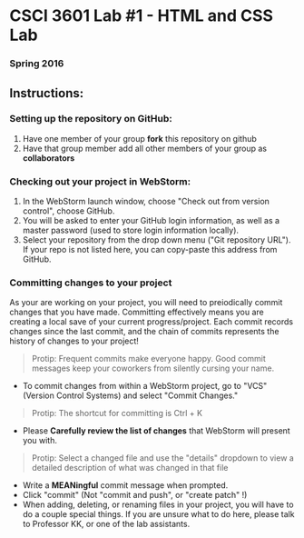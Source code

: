# CSCI 3601 Lab #1 - HTML and CSS Lab
### Spring 2016

## Instructions:
### Setting up the repository on GitHub:
1. Have one member of your group **fork** this repository on github
2. Have that group member add all other members of your group as **collaborators**

### Checking out your project in WebStorm:
1. In the WebStorm launch window, choose "Check out from version control", choose GitHub.
2. You will be asked to enter your GitHub login information, as well as a master password (used to store login information locally).
3. Select your repository from the drop down menu ("Git repository URL"). If your repo is not listed here, you can copy-paste this address from GitHub. 

### Committing changes to your project
As your are working on your project, you will need to preiodically commit changes that you have made.
Committing effectively means you are creating a local save of your current progress/project. Each commit records changes since the last commit, and the chain of commits represents the history of changes to your project!

> Protip: Frequent commits make everyone happy. Good commit messages keep your coworkers from silently cursing your name.

- To commit changes from within a WebStorm project, go to "VCS" (Version Control Systems) and select "Commit Changes."

> Protip: The shortcut for committing is Ctrl + K

- Please **Carefully review the list of changes** that WebStorm will present you with.

> Protip: Select a changed file and use the "details" dropdown to view a detailed description of what was changed in that file

-  Write a **MEANingful** commit message when prompted.
-  Click "commit" (Not "commit and push", or "create patch" !)
- When adding, deleting, or renaming files in your project, you will have to do a couple special things. If you are unsure what to do here, please talk to Professor KK, or one of the lab assistants.


